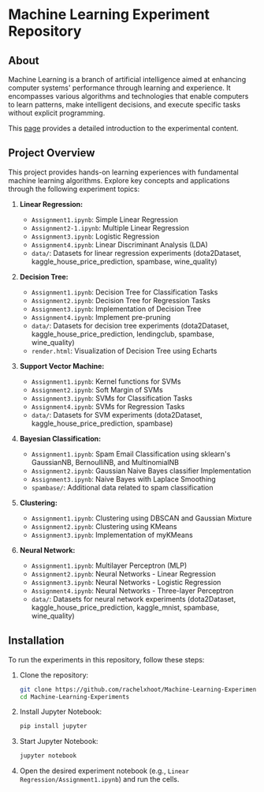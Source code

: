 # Machine Learning Experiment Repository

## About

Machine Learning is a branch of artificial intelligence aimed at enhancing computer systems' performance through learning and experience. It encompasses various algorithms and technologies that enable computers to learn patterns, make intelligent decisions, and execute specific tasks without explicit programming.

This [page](https://rachelxhoot.com/Machine-Learning-Experiments-58192eff7d9e47c6a38fcab4e2a24521) provides a detailed introduction to the experimental content.

## Project Overview

This project provides hands-on learning experiences with fundamental machine learning algorithms. Explore key concepts and applications through the following experiment topics:

1. **Linear Regression:**
   - `Assignment1.ipynb`: Simple Linear Regression
   - `Assignment2-1.ipynb`: Multiple Linear Regression
   - `Assignment3.ipynb`: Logistic Regression
   - `Assignment4.ipynb`: Linear Discriminant Analysis (LDA)
   - `data/`: Datasets for linear regression experiments (dota2Dataset, kaggle_house_price_prediction, spambase, wine_quality)

2. **Decision Tree:**
   - `Assignment1.ipynb`: Decision Tree for Classification Tasks
   - `Assignment2.ipynb`: Decision Tree for Regression Tasks
   - `Assignment3.ipynb`: Implementation of Decision Tree
   - `Assignment4.ipynb`: Implement pre-pruning
   - `data/`: Datasets for decision tree experiments (dota2Dataset, kaggle_house_price_prediction, lendingclub, spambase, wine_quality)
   - `render.html`: Visualization of Decision Tree using Echarts

3. **Support Vector Machine:**
   - `Assignment1.ipynb`: Kernel functions for SVMs
   - `Assignment2.ipynb`: Soft Margin of SVMs
   - `Assignment3.ipynb`: SVMs for Classification Tasks
   - `Assignment4.ipynb`: SVMs for Regression Tasks
   - `data/`: Datasets for SVM experiments (dota2Dataset, kaggle_house_price_prediction, spambase)

4. **Bayesian Classification:**
   - `Assignment1.ipynb`: Spam Email Classification using sklearn's GaussianNB, BernoulliNB, and MultinomialNB
   - `Assignment2.ipynb`: Gaussian Naive Bayes classifier Implementation
   - `Assignment3.ipynb`: Naive Bayes with Laplace Smoothing
   - `spambase/`: Additional data related to spam classification

5. **Clustering:**
   - `Assignment1.ipynb`: Clustering using DBSCAN and Gaussian Mixture
   - `Assignment2.ipynb`: Clustering using KMeans
   - `Assignment3.ipynb`: Implementation of myKMeans

6. **Neural Network:**
   - `Assignment1.ipynb`: Multilayer Perceptron (MLP)
   - `Assignment2.ipynb`: Neural Networks - Linear Regression
   - `Assignment3.ipynb`: Neural Networks - Logistic Regression
   - `Assignment4.ipynb`: Neural Networks - Three-layer Perceptron
   - `data/`: Datasets for neural network experiments (dota2Dataset, kaggle_house_price_prediction, kaggle_mnist, spambase, wine_quality)

## Installation

To run the experiments in this repository, follow these steps:

1. Clone the repository:
   ```bash
   git clone https://github.com/rachelxhoot/Machine-Learning-Experiments.git
   cd Machine-Learning-Experiments
   ```

2. Install Jupyter Notebook:
   ```bash
   pip install jupyter
   ```

3. Start Jupyter Notebook:
   ```bash
   jupyter notebook
   ```

4. Open the desired experiment notebook (e.g., `Linear Regression/Assignment1.ipynb`) and run the cells.
